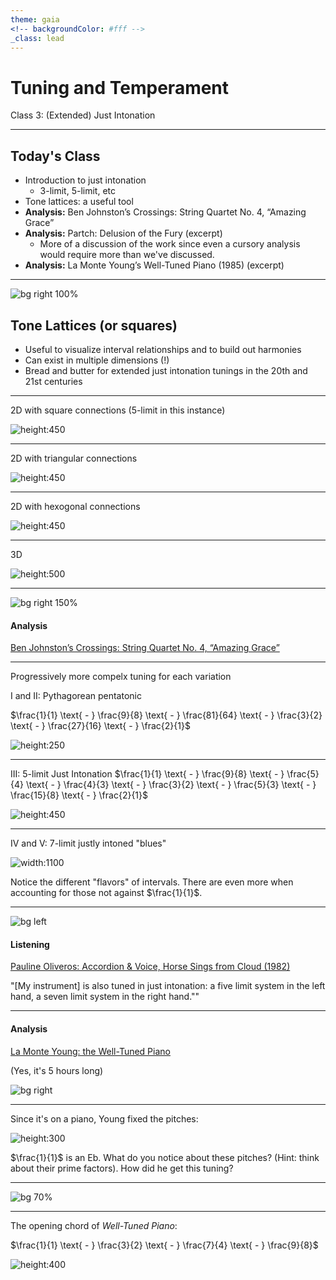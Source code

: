 ```yaml
---
theme: gaia
<!-- backgroundColor: #fff -->
_class: lead
---
```


# <!-- fit --> __Tuning and Temperament__
Class 3: (Extended) Just Intonation

---

<!--
paginate: true
_class: invert
-->

## Today's Class
- Introduction to just intonation
  - 3-limit, 5-limit, etc
- Tone lattices: a useful tool
- __Analysis:__ Ben Johnston’s Crossings: String Quartet No. 4, “Amazing Grace”
- __Analysis:__ Partch: Delusion of the Fury (excerpt)
  - More of a discussion of the work since even a cursory analysis would require more than we've discussed.
- __Analysis:__ La Monte Young’s Well-Tuned Piano (1985) (excerpt)

---

![bg right 100%](https://lh3.googleusercontent.com/proxy/C12-cgUQc86MZuo0jHUigv1f49qjcpnUAmPGFuh7ol6Mn4MBdKTSy8ONCa9HWS-DNmH714nGomOEnp5trKiPumJgWyuq)

## Tone Lattices (or squares)

- Useful to visualize interval relationships and to build out harmonies
- Can exist in multiple dimensions (!)
- Bread and butter for extended just intonation tunings in the 20th and 21st centuries

---

2D with square connections (5-limit in this instance)

![height:450](https://i.pinimg.com/originals/83/f7/23/83f723574a941357d6dc18649180274d.png)

---

2D with triangular connections

![height:450](https://upload.wikimedia.org/wikipedia/commons/thumb/2/26/Tonnetz.png/440px-Tonnetz.png)

---
2D with hexogonal connections

![height:450](https://i.stack.imgur.com/JtIW8.png)

---
3D

![height:500](https://i.ytimg.com/vi/R_7xMVzUa8w/maxresdefault.jpg)

---
![bg right 150%](https://www.artsjournal.com/postclassic/BJSQ7ex.jpg)

#### Analysis

[Ben Johnston’s Crossings: String Quartet No. 4, “Amazing Grace”](https://www.youtube.com/watch?v=zhZd4Tea2cM)

---

Progressively more compelx tuning for each variation

I and II: Pythagorean pentatonic

$\frac{1}{1} \text{ - } \frac{9}{8} \text{ - } \frac{81}{64} \text{ - } \frac{3}{2} \text{ - } \frac{27}{16} \text{ - } \frac{2}{1}$

![height:250](/home/jacob/Documents/jacob/jobs/tuning/classes/class3/johnston_1.png)

---

III: 5-limit Just Intonation
  $\frac{1}{1} \text{ - } \frac{9}{8} \text{ - } \frac{5}{4} \text{ - } \frac{4}{3} \text{ - } \frac{3}{2} \text{ - } \frac{5}{3} \text{ - } \frac{15}{8} \text{ - } \frac{2}{1}$

![height:450](/home/jacob/Documents/jacob/jobs/tuning/classes/class3/johnston2.png)

---

IV and V: 7-limit justly intoned "blues"

![width:1100](/home/jacob/Documents/jacob/jobs/tuning/classes/class3/johnston3.png)

Notice the different "flavors" of intervals. There are even more when accounting for those not against $\frac{1}{1}$.

<!-- _footer: Did you catch the Partch quote from _Greek Studies_ in Variation V? -->

---
![bg left](https://stmedia.stimg.co/1008546711+2zeitgeist040619.JPG?fit=crop&crop=faces)


#### Listening

[Pauline Oliveros: Accordion & Voice, Horse Sings from Cloud (1982)](https://www.youtube.com/watch?v=uT20aS-NvOo)

"[My instrument] is also tuned in just intonation: a five limit system in the left hand, a seven limit system in the right hand.""

---
<!-- _class: invert -->

#### Analysis

[La Monte Young: the Well-Tuned Piano](https://www.youtube.com/watch?v=sfWV4rNB6KE)

(Yes, it's 5 hours long)

![bg right](https://media.pitchfork.com/photos/5a74955e153890789e0620cf/2:1/w_1000/The%20Well-Tuned%20Piano.jpeg)

---
<!-- _class: invert -->

Since it's on a piano, Young fixed the pitches:

<!-- $$
\text{} \\
\frac{1}{1} \text{ - }	\frac{567}{512} \text{ - }	\frac{9}{8} \text{ - } 	\frac{147}{128} \text{ - }	\frac{21}{16} \text{ - }	\frac{1323}{1024} \text{ - }	\frac{189}{128} \text{ - } 	\frac{3}{2} \text{ - }	\frac{49}{32} \text{ - }	\frac{7}{4} \text{ - }	\frac{441}{256} \text{ - } 	\frac{63}{32}
$$ -->

![height:300](/home/jacob/Documents/jacob/jobs/tuning/classes/class3/young2.png)

$\frac{1}{1}$ is an Eb. What do you notice about these pitches? (Hint: think about their prime factors). How did he get this tuning?

---
<!-- _class: invert -->

![bg 70%](/home/jacob/Documents/jacob/jobs/tuning/classes/class3/young1.png)

---
<!-- _class: invert -->

The opening chord of _Well-Tuned Piano_:

$\frac{1}{1} \text{ - } \frac{3}{2} \text{ - } \frac{7}{4} \text{ - } \frac{9}{8}$

![height:400](/home/jacob/Documents/jacob/jobs/tuning/classes/class3/young3.png)
